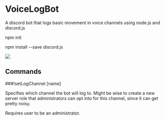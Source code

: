 # VoiceLogBot
A discord bot that logs basic movement in voice channels using node.js and discord.js

npm init

npm install --save discord.js

![](http://i.imgur.com/6ZQcnPN.png)

## Commands
###!setLogChannel [name]

Specifies which channel the bot will log to. Might be wise to create a new server role that administrators can opt into for this channel, since it can get pretty noisy.

Requires user to be an administrator.
